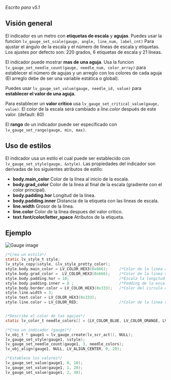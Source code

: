 _Escrito para v5.1_

## Visión general

El indicador es un metro con **etiquetas de escala** y **agujas**. Puedes usar la funcion `lv_gauge_set_scale(gauge, angle, line_num, label_cnt)` Para ajustar el ángulo de la escala y el número de líneas de escala y etiquetas. Los ajustes por defecto son: 220 grados, 6 etiquetas de escala y 21 líneas.

El indicador puede mostrar **mas de una aguja**. Usa la funcion `lv_gauge_set_needle_count(gauge, needle_num, color_array)` para establecer el número de agujas y un arreglo con los colores de cada aguja (El arreglo debe de ser una variable estática o global).

Puedes usar `lv_gauge_set_value(gauge, needle_id, value)` para **establecer el valor de una aguja**.

Para establecer un **valor critico** usa `lv_gauge_set_critical_value(gauge, value)`. El color de la escala será cambiado a _line.color_ después de este valor. (default: 80)

El **rango** de un indicador puede ser especificado con `lv_gauge_set_range(gauge, min, max)`.

## Uso de estilos

El indicador usa un estilo el cual puede ser establecido con `lv_gauge_set_style(gauge, &style)`. Las propiedades del indicador son derivadas de los siguientes atributos de estilo:

- **body.main_color** Color de la línea al inicio de la escala.
- **body.grad_color** Color de la línea al final de la escala (gradiente con el color principal).
- **body.padding.hor** Longitud de la línea.
- **body.padding.inner** Distancia de la etiqueta con las líneas de escala.
- **line.width** Grosor de la línea.
- **line.color** Color de la línea despues del valor critico.
- **text.font/color/letter_space** Atributos de la etiqueta.

## Ejemplo

![Gauge image](http://docs.littlevgl.com/img/gauge-lv_gauge.png)
```c
/*Crea un estilo*/
static lv_style_t style;
lv_style_copy(&style, &lv_style_pretty_color);
style.body.main_color = LV_COLOR_HEX3(0x666);     /*Color de la linea al inicio*/
style.body.grad_color =  LV_COLOR_HEX3(0x666);    /*Color de la linea al final*/
style.body.padding.hor = 10;                      /*Escala la longitud de la linea*/
style.body.padding.inner = 8 ;                    /*Padding de la escala*/
style.body.border.color = LV_COLOR_HEX3(0x333);   /*Color del circulo central de la aguja*/
style.line.width = 3;
style.text.color = LV_COLOR_HEX3(0x333);
style.line.color = LV_COLOR_RED;                  /*Color de la linea despues del valor critico*/


/*Describe el color de las agujas*/
static lv_color_t needle_colors[] = {LV_COLOR_BLUE, LV_COLOR_ORANGE, LV_COLOR_PURPLE};

/*Crea un indicador (gauge)*/
lv_obj_t * gauge1 = lv_gauge_create(lv_scr_act(), NULL);
lv_gauge_set_style(gauge1, &style);
lv_gauge_set_needle_count(gauge1, 3, needle_colors);
lv_obj_align(gauge1, NULL, LV_ALIGN_CENTER, 0, 20);

/*Establece los valores*/
lv_gauge_set_value(gauge1, 0, 10);
lv_gauge_set_value(gauge1, 1, 20);
lv_gauge_set_value(gauge1, 2, 30);
```
